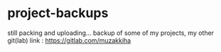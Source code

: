 # project-backups

still packing and uploading... backup of some of my projects, my other git(lab) link : https://gitlab.com/muzakkiha